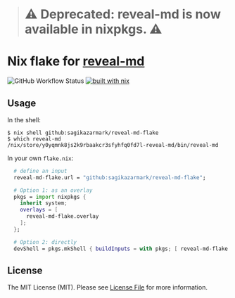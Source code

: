 > # ⚠️ Deprecated: reveal-md is now available in nixpkgs. ⚠️

# Nix flake for [reveal-md](https://github.com/webpro/reveal-md)

![GitHub Workflow Status](https://img.shields.io/github/workflow/status/sagikazarmark/reveal-md-flake/CI?style=flat-square)
[![built with nix](https://img.shields.io/badge/builtwith-nix-7d81f7?style=flat-square)](https://builtwithnix.org)


## Usage

In the shell:

```shell
$ nix shell github:sagikazarmark/reveal-md-flake
$ which reveal-md
/nix/store/y0yqmnk8js2k9rbaakcr3sfyhfq0fd7l-reveal-md/bin/reveal-md
```

In your own `flake.nix`:

```nix
  # define an input
  reveal-md-flake.url = "github:sagikazarmark/reveal-md-flake";

  # Option 1: as an overlay
  pkgs = import nixpkgs {
    inherit system;
    overlays = [
      reveal-md-flake.overlay
    ];
  };

  # Option 2: directly
  devShell = pkgs.mkShell { buildInputs = with pkgs; [ reveal-md-flake.defaultPackage."${system}" ]; };
```


## License

The MIT License (MIT). Please see [License File](LICENSE) for more information.
